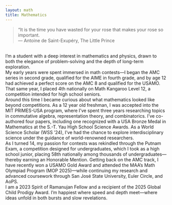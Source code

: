 ```yaml
---
layout: math
title: Mathematics
---
```

> “It is the time you have wasted for your rose that makes your rose so important. <br>
&mdash; Antoine de Saint-Exupéry, The Little Prince

<br>
I’m a student with a deep interest in mathematics and physics, drawn to both the elegance of problem-solving and the depth of long-term exploration.

<br>
My early years were spent immersed in math contests&mdash;I began the AMC series in second grade, qualified for the AIME in fourth grade, and by age 12 had achieved a 
perfect score on the AMC 8 and qualified for the USAMO. That same year, I placed 4th nationally on Math Kangaroo Level 12, a competition intended for high school seniors.

<br>
Around this time I became curious about what mathematics looked like beyond competitions. As a 12 year old freshman, I was accepted into the MIT PRIMES-USA program, where 
I’ve spent three years researching topics in commutative algebra, representation theory, and combinatorics. I’ve co-authored four papers, including one recognized with a 
USA Bronze Medal in Mathematics at the S.-T. Yau High School Science Awards. As a World Science Scholar (WSS ’24), I’ve had the chance to explore interdisciplinary science 
under the guidance of world-renowned researchers.

<br>
As I turned 14, my passion for contests was rekindled through the Putnam Exam, a competition designed for undergraduates, which I took as a high school junior, placing 58th nationally among thousands of undergraduates&mdash;thereby earning an Honorable Mention. Getting back on the AMC track, I have recently won a USAMO Gold Award and attended the MAA’s Math Olympiad Program (MOP 2025)&mdash;while continuing my research and advanced coursework through San José State University, Euler Circle, and AoPS.

<br>
I am a 2023 Spirit of Ramanujan Fellow and a recipient of the 2025 Global Child Prodigy Award. I’m happiest where speed and depth meet&mdash;where ideas unfold in both bursts and slow revelations.

